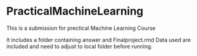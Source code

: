 # PracticalMachineLearning 

This is a submission for prectical Machine Learning Course

It includes a folder containing answer and Finalproject.rmd
Data used are included and need to adjust to local folder before running.




